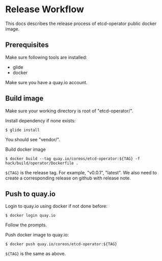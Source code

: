 Release Workflow
======

This docs describes the release process of etcd-operator public docker image.

## Prerequisites

Make sure following tools are installed:
- glide
- docker

Make sure you have a quay.io account.

## Build image

Make sure your working directory is root of "etcd-operator/".

Install dependency if none exists:
```
$ glide install
```
You should see "vendor/".

Build docker image
```
$ docker build --tag quay.io/coreos/etcd-operator:${TAG} -f hack/build/operator/Dockerfile .
```
`${TAG}` is the release tag. For example, "v0.0.1", "latest".
We also need to create a corresponding release on github with release note.

## Push to quay.io

Login to quay.io using docker if not done before:
```
$ docker login quay.io
```
Follow the prompts.

Push docker image to quay.io:
```
$ docker push quay.io/coreos/etcd-operator:${TAG}
```
`${TAG}` is the same as above.
